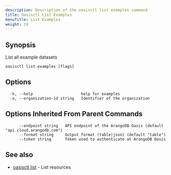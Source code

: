 ```yaml
---
description: Description of the oasisctl list examples command
title: Oasisctl List Examples
menuTitle: List Examples
weight: 19
---
```

## Synopsis
List all example datasets

```
oasisctl list examples [flags]
```

## Options
```
  -h, --help                     help for examples
  -o, --organization-id string   Identifier of the organization
```

## Options Inherited From Parent Commands
```
      --endpoint string   API endpoint of the ArangoDB Oasis (default "api.cloud.arangodb.com")
      --format string     Output format (table|json) (default "table")
      --token string      Token used to authenticate at ArangoDB Oasis
```

## See also
* [oasisctl list](_index.md)	 - List resources


